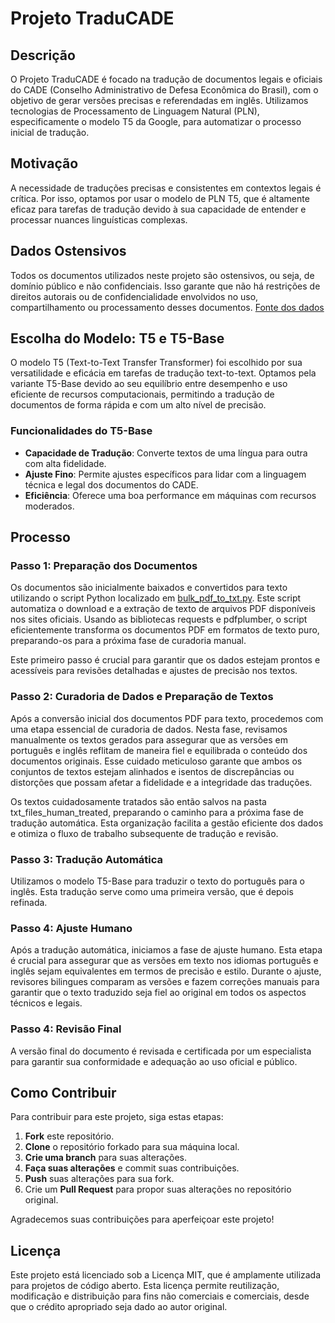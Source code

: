 # Projeto TraduCADE

## Descrição
O Projeto TraduCADE é focado na tradução de documentos legais e oficiais do CADE (Conselho Administrativo de Defesa Econômica do Brasil), com o objetivo de gerar versões precisas e referendadas em inglês. Utilizamos tecnologias de Processamento de Linguagem Natural (PLN), especificamente o modelo T5 da Google, para automatizar o processo inicial de tradução.

## Motivação
A necessidade de traduções precisas e consistentes em contextos legais é crítica. Por isso, optamos por usar o modelo de PLN T5, que é altamente eficaz para tarefas de tradução devido à sua capacidade de entender e processar nuances linguísticas complexas.

## Dados Ostensivos
Todos os documentos utilizados neste projeto são ostensivos, ou seja, de domínio público e não confidenciais. Isso garante que não há restrições de direitos autorais ou de confidencialidade envolvidos no uso, compartilhamento ou processamento desses documentos. [Fonte dos dados](https://www.gov.br/cade/pt-br/centrais-de-conteudo/publicacoes-institucionais/guias-do-cade)

## Escolha do Modelo: T5 e T5-Base
O modelo T5 (Text-to-Text Transfer Transformer) foi escolhido por sua versatilidade e eficácia em tarefas de tradução text-to-text. Optamos pela variante T5-Base devido ao seu equilíbrio entre desempenho e uso eficiente de recursos computacionais, permitindo a tradução de documentos de forma rápida e com um alto nível de precisão.

### Funcionalidades do T5-Base
- **Capacidade de Tradução**: Converte textos de uma língua para outra com alta fidelidade.
- **Ajuste Fino**: Permite ajustes específicos para lidar com a linguagem técnica e legal dos documentos do CADE.
- **Eficiência**: Oferece uma boa performance em máquinas com recursos moderados.

## Processo

### Passo 1: Preparação dos Documentos
Os documentos são inicialmente baixados e convertidos para texto utilizando o script Python localizado em [bulk_pdf_to_txt.py](/bulk_pdf_to_txt.py). Este script automatiza o download e a extração de texto de arquivos PDF disponíveis nos sites oficiais. Usando as bibliotecas requests e pdfplumber, o script  eficientemente transforma os documentos PDF em formatos de texto puro, preparando-os para a próxima fase de curadoria manual.

Este primeiro passo é crucial para garantir que os dados estejam prontos e acessíveis para revisões detalhadas e ajustes de precisão nos textos.

### Passo 2: Curadoria de Dados e Preparação de Textos

Após a conversão inicial dos documentos PDF para texto, procedemos com uma etapa essencial de curadoria de dados. Nesta fase, revisamos manualmente os textos gerados para assegurar que as versões em português e inglês reflitam de maneira fiel e equilibrada o conteúdo dos documentos originais. Esse cuidado meticuloso garante que ambos os conjuntos de textos estejam alinhados e isentos de discrepâncias ou distorções que possam afetar a fidelidade e a integridade das traduções.

Os textos cuidadosamente tratados são então salvos na pasta txt_files_human_treated, preparando o caminho para a próxima fase de tradução automática. Esta organização facilita a gestão eficiente dos dados e otimiza o fluxo de trabalho subsequente de tradução e revisão.

### Passo 3: Tradução Automática
Utilizamos o modelo T5-Base para traduzir o texto do português para o inglês. Esta tradução serve como uma primeira versão, que é depois refinada.

### Passo 4: Ajuste Humano
Após a tradução automática, iniciamos a fase de ajuste humano. Esta etapa é crucial para assegurar que as versões em texto nos idiomas português e inglês sejam equivalentes em termos de precisão e estilo. Durante o ajuste, revisores bilingues comparam as versões e fazem correções manuais para garantir que o texto traduzido seja fiel ao original em todos os aspectos técnicos e legais.

### Passo 4: Revisão Final
A versão final do documento é revisada e certificada por um especialista para garantir sua conformidade e adequação ao uso oficial e público.

## Como Contribuir

Para contribuir para este projeto, siga estas etapas:

1. **Fork** este repositório.
2. **Clone** o repositório forkado para sua máquina local.
3. **Crie uma branch** para suas alterações.
4. **Faça suas alterações** e commit suas contribuições.
5. **Push** suas alterações para sua fork.
6. Crie um **Pull Request** para propor suas alterações no repositório original.

Agradecemos suas contribuições para aperfeiçoar este projeto!

## Licença
Este projeto está licenciado sob a Licença MIT, que é amplamente utilizada para projetos de código aberto. Esta licença permite reutilização, modificação e distribuição para fins não comerciais e comerciais, desde que o crédito apropriado seja dado ao autor original. 

